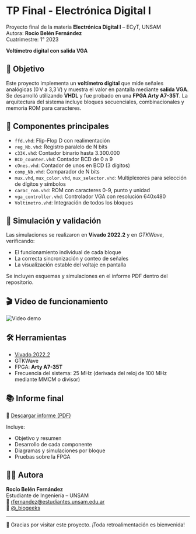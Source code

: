 #  TP Final - Electrónica Digital I
Proyecto final de la materia **Electrónica Digital I** – ECyT, UNSAM  
Autora: **Rocío Belén Fernández**  
Cuatrimestre: 1° 2023

**Voltímetro digital con salida VGA**

## 📌 Objetivo
Este proyecto implementa un **voltímetro digital** que mide señales analógicas (0 V a 3,3 V) y muestra el valor en pantalla mediante **salida VGA**.  
Se desarrolló utilizando **VHDL** y fue probado en una **FPGA Arty A7-35T**. La arquitectura del sistema incluye bloques secuenciales, combinacionales y memoria ROM para caracteres.

## 🧱 Componentes principales

- `ffd.vhd`: Flip-Flop D con realimentación
- `reg_Nb.vhd`: Registro paralelo de N bits
- `c33K.vhd`: Contador binario hasta 3.300.000
- `BCD_counter.vhd`: Contador BCD de 0 a 9
- `cOnes.vhd`: Contador de unos en BCD (3 dígitos)
- `comp_Nb.vhd`: Comparador de N bits
- `mux.vhd`, `mux_color.vhd`, `mux_selector.vhd`: Multiplexores para selección de dígitos y símbolos
- `carac_rom.vhd`: ROM con caracteres 0-9, punto y unidad
- `vga_controller.vhd`: Controlador VGA con resolución 640x480
- `Voltimetro.vhd`: Integración de todos los bloques

## 🧪 Simulación y validación

Las simulaciones se realizaron en **Vivado 2022.2** y en *GTKWave*, verificando:

- El funcionamiento individual de cada bloque
- La correcta sincronización y conteo de señales
- La visualización estable del voltaje en pantalla

Se incluyen esquemas y simulaciones en el informe PDF dentro del repositorio.
## 🎬 Video de funcionamiento

![Video demo](./Material_audiovisual/voltimetro_funcionando.gif)


## 🛠️ Herramientas

- [Vivado 2022.2](https://www.xilinx.com/support/download.html)
- GTKWave
- FPGA: **Arty A7-35T**
- Frecuencia del sistema: 25 MHz (derivada del reloj de 100 MHz mediante MMCM o divisor)


## 📚 Informe final

📄 [Descargar informe (PDF)](./Informe/TP_Final_ED1_FernandezRocio_.docx.pdf)

Incluye:
- Objetivo y resumen
- Desarrollo de cada componente
- Diagramas y simulaciones por bloque
- Pruebas sobre la FPGA
## 🧑‍💻 Autora

**Rocío Belén Fernández**  
Estudiante de Ingeniería – UNSAM  
📧 rfernandez@estudiantes.unsam.edu.ar  
🔗 [@_biogeeks](https://instagram.com/_biogeeks)

---

💚 Gracias por visitar este proyecto. ¡Toda retroalimentación es bienvenida!